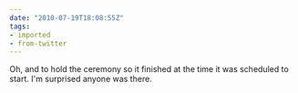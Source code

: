 ```yaml
---
date: "2010-07-19T18:08:55Z"
tags:
- imported
- from-twitter
---
```

Oh, and to hold the ceremony so it finished at the time it was scheduled to start. I'm surprised anyone was there.
